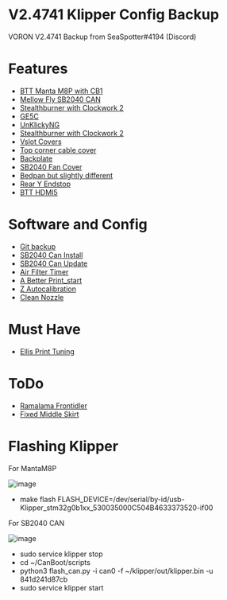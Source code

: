 # V2.4741 Klipper Config Backup
VORON V2.4741 Backup from SeaSpotter#4194 (Discord)

# Features
- [BTT Manta M8P with CB1](https://t4kuuy4.github.io/Voron-Documentation/build/electrical/V2_M8P_Wiring.html)
- [Mellow Fly SB2040 CAN](https://github.com/cruiten/Voron-Related/tree/main/CANbus/Documentation)
- [Stealthburner with Clockwork 2](https://vorondesign.com/voron_stealthburner)
- [GE5C](https://github.com/VoronDesign/VoronUsers/tree/master/printer_mods/hartk1213/Voron2.4_GE5C)
- [UnKlickyNG](https://github.com/majarspeed/Unklicky)
- [Stealthburner with Clockwork 2](https://vorondesign.com/voron_stealthburner)
- [Vslot Covers](https://github.com/VoronDesign/VoronUsers/tree/master/printer_mods/chri.kai.in/20x20mm_Profile_Covers)
- [Top corner cable cover](https://github.com/VoronDesign/VoronUsers/tree/master/printer_mods/Dr-Info/corner_cable_cover_with_drop_down_holes)
- [Backplate](https://github.com/VoronDesign/VoronUsers/tree/master/printer_mods/richardjm/back-plate)
- [SB2040 Fan Cover](https://www.printables.com/de/model/300272-sb2040-fan-cover)
- [Bedpan but slightly different](https://github.com/Ramalama2/Voron-2-Mods/tree/main/Mandalaroseworks/BedPan)
- [Rear Y Endstop](https://github.com/RepRapster/Voron2.4-Rear-Gantry-Y-Endstop-Mount)
- [BTT HDMI5](https://www.teamfdm.com/files/file/618-mount-for-bigtreetech-hdmi5-screen-trident-voron-2xxx/)

# Software and Config
- [Git backup](https://github.com/th33xitus/kiauh/wiki/How-to-autocommit-config-changes-to-github%3F)
- [SB2040 Can Install](https://github.com/cruiten/Voron-Related/tree/main/CANbus/Documentation)
- [SB2040 Can Update](https://github.com/IRTrail/Voron-Stuff/blob/fec7ca32670783e7f6397409f2f991ccbddd47b6/Updating%20SB2040%20Toolhead%20PCB%20through%20CanBoot.md)
- [Air Filter Timer](https://github.com/MapleLeafMakers/KlipperMacros/blob/main/air_filter_timer.cfg)
- [A Better Print_start](https://github.com/jontek2/A-better-print_start-macro)
- [Z Autocalibration](https://github.com/protoloft/klipper_z_calibration)
- [Clean Nozzle](https://github.com/VoronDesign/VoronUsers/blob/master/orphaned_mods/printer_mods/edwardyeeks/Decontaminator_Purge_Bucket_%26_Nozzle_Scrubber/Macros/nozzle_scrub.cfg)

# Must Have
- [Ellis Print Tuning](https://ellis3dp.com/Print-Tuning-Guide/)

# ToDo
- [Ramalama Frontidler](https://github.com/Ramalama2/Voron-2-Mods/tree/main/Front_Idlers)
- [Fixed Middle Skirt](https://github.com/EraserFX/Voron-2.4r2-Trident-Middle-Fan-Skirt)

# Flashing Klipper

For MantaM8P

![image](https://user-images.githubusercontent.com/5041760/210430907-bf709288-b8a2-4d28-aa9e-72d6c8d3bfea.png)

- make flash FLASH_DEVICE=/dev/serial/by-id/usb-Klipper_stm32g0b1xx_530035000C504B4633373520-if00

For SB2040 CAN

![image](https://user-images.githubusercontent.com/5041760/210431112-60c6af39-2310-49c9-a129-7992140ba9f2.png)

- sudo service klipper stop
- cd ~/CanBoot/scripts
- python3 flash_can.py -i can0 -f ~/klipper/out/klipper.bin -u 841d241d87cb
- sudo service klipper start

